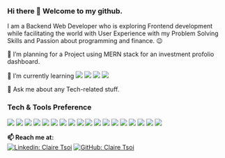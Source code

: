 ### Hi there 👋 Welcome to my github.

I am a Backend Web Developer who is exploring Frontend development while facilitating the world with User Experience with my Problem Solving Skills and Passion about programming and finance. :wink:
 
 🔭 I’m planning for a Project using MERN stack for an investment profolio dashboard.
 
 🌱 I’m currently learning 
 <img src="https://img.shields.io/badge/-React-000000?style=flat&logo=react&logoColor=00c8ff">
 <img src="https://img.shields.io/badge/-Express.js-787878?style=flat">
 <img src="https://img.shields.io/badge/-Node.js-3C873A?style=flat&logo=Node.js&logoColor=white">
 <img src="https://img.shields.io/badge/-GraphQL-e535ab?style=flat&logo=graphql&logoColor=FFFFFF"> 
 
 💬 Ask me about any Tech-related stuff.

### Tech & Tools Preference
<img src="https://img.shields.io/badge/-Java-ED8B00?style=flate&logo=openjdk&logoColor=white"> <img src="https://img.shields.io/badge/-Spring%20Boot-6DB33F?style=flat&logo=Spring+Boot&logoColor=FFFFFF"> <img src="https://img.shields.io/badge/-Spring-6DB33F?style=flat&logo=Spring&logoColor=FFFFFF"> <img src = "https://img.shields.io/badge/-HTML5-E34F26?style=flat&logo=html5&logoColor=white"> <img src = "https://img.shields.io/badge/-CSS3-1572B6?style=flat&logo=css3&logoColor=white"> <img src="https://img.shields.io/badge/-JavaScript-eed718?style=flat&logo=javascript&logoColor=ffffff"> <img src="https://img.shields.io/badge/-Python-3776AB?logo=Python&logoColor=FFFFFF&label="> <img src="https://img.shields.io/badge/Oracle-F80000?style=for-the-badge&logo=Oracle&logoColor=white"> <img src="https://img.shields.io/badge/-MySQL-005C84?style=flat&logo=mysql&logoColor=FFFFFF"> <img src="https://img.shields.io/badge/-MongoDB-4DB33D?style=flat&logo=mongodb&logoColor=FFFFFF">
 <img src="http://img.shields.io/badge/-Google%20Cloud%20Platform-4285F4?style=flat&logo=google%20cloud&logoColor=white"> <img src="http://img.shields.io/badge/-Amazon%20Web%20Services-000000?style=flat&logo=Amazon+AWS&logoColor=white"> <img src="http://img.shields.io/badge/-Git-F1502F?style=flat&logo=git&logoColor=FFFFFF"> <img src="http://img.shields.io/badge/-Github-000000?style=flat&logo=github&logoColor=FFFFFF"> <img src="https://img.shields.io/badge/-GitLab-330F63?style=flat&logo=gitlab&logoColor=white"> <img src="http://img.shields.io/badge/-VS%20Code-007ACC?style=flat&logo=visual%20studio%20code&logoColor=white"> <img src="https://img.shields.io/badge/-Jira-0052CC?logo=Jira&logoColor=FFFFFF"> 
 <img src="https://img.shields.io/badge/-Firebase-FFA611?style=flat&logo=firebase&logoColor=FFFFFF">

**📫 Reach me at:**<br>
[![Linkedin: Claire Tsoi](https://img.shields.io/badge/-Claire%20Tsoi-blue?style=flat-square&logo=Linkedin&logoColor=white&link=https://www.linkedin.com/in/claire-tsoi-80a3b617b/)](https://www.linkedin.com/in/claire-tsoi-80a3b617b/)
[![GitHub: Claire Tsoi](https://img.shields.io/github/followers/clairetsoi1129?label=clairetsoi1129&style=social)](https://github.com/clairetsoi1129)
